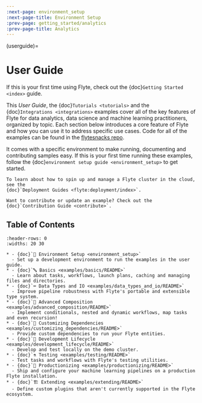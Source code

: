 ```yaml
---
:next-page: environment_setup
:next-page-title: Environment Setup
:prev-page: getting_started/analytics
:prev-page-title: Analytics
---
```


(userguide)=

# User Guide

If this is your first time using Flyte, check out the {doc}`Getting Started <index>` guide.

This _User Guide_, the {doc}`Tutorials <tutorials>` and the {doc}`Integrations <integrations>` examples cover all of
the key features of Flyte for data analytics, data science and machine learning practitioners, organized by topic. Each
section below introduces a core feature of Flyte and how you can use it to address specific use cases. Code for all
of the examples can be found in the [flytesnacks repo](https://github.com/flyteorg/flytesnacks).

It comes with a specific environment to make running, documenting
and contributing samples easy. If this is your first time running these examples, follow the
{doc}`environment setup guide <environment_setup>` to get started.

```{tip}
To learn about how to spin up and manage a Flyte cluster in the cloud, see the
{doc}`Deployment Guides <flyte:deployment/index>`.
```

```{note}
Want to contribute or update an example? Check out the {doc}`Contribution Guide <contribute>`.
```

## Table of Contents

```{list-table}
:header-rows: 0
:widths: 20 30

* - {doc}`🌳 Environment Setup <environment_setup>`
  - Set up a development environment to run the examples in the user guide.
* - {doc}`🔤 Basics <examples/basics/README>`
  - Learn about tasks, workflows, launch plans, caching and managing files and directories.
* - {doc}`⌨️ Data Types and IO <examples/data_types_and_io/README>`
  - Improve pipeline robustness with Flyte's portable and extensible type system.
* - {doc}`🔮 Advanced Composition <examples/advanced_composition/README>`
  - Implement conditionals, nested and dynamic workflows, map tasks and even recursion!
* - {doc}`🧩 Customizing Dependencies <examples/customizing_dependencies/README>`
  - Provide custom dependencies to run your Flyte entities.
* - {doc}`🏡 Development Lifecycle <examples/development_lifecycle/README>`
  - Develop and test locally on the demo cluster.
* - {doc}`⚗️ Testing <examples/testing/README>`
  - Test tasks and workflows with Flyte's testing utilities.
* - {doc}`🚢 Productionizing <examples/productionizing/README>`
  - Ship and configure your machine learning pipelines on a production Flyte installation.
* - {doc}`🏗 Extending <examples/extending/README>`
  - Define custom plugins that aren't currently supported in the Flyte ecosystem.
```
